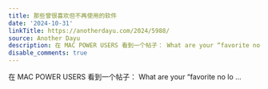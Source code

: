```yaml
---
title: 那些曾很喜欢但不再使用的软件
date: '2024-10-31'
linkTitle: https://anotherdayu.com/2024/5988/
source: Another Dayu
description: 在 MAC POWER USERS 看到一个帖子： What are your “favorite no lo ...
disable_comments: true
---
```

在 MAC POWER USERS 看到一个帖子： What are your “favorite no lo ...